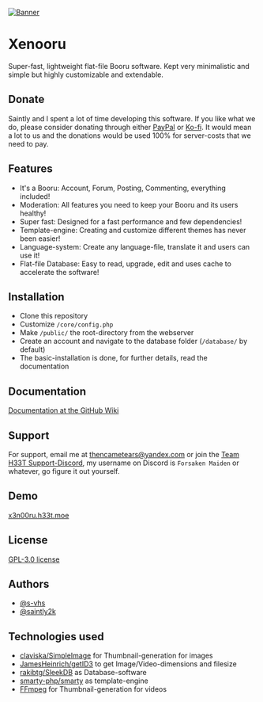 [![Banner](https://cdn.h33t.moe/images/repo_banners/xenooru.png)](https://github.com/s-vhs/xenooru)

# Xenooru

Super-fast, lightweight flat-file Booru software. Kept very minimalistic and simple but highly customizable and extendable.

## Donate

Saintly and I spent a lot of time developing this software. If you like what we do, please consider donating through either [PayPal](https://paypal.me/WOLFRAMEdev) or [Ko-fi](https://ko-fi.com/saintly). It would mean a lot to us and the donations would be used 100% for server-costs that we need to pay.

## Features

- It's a Booru: Account, Forum, Posting, Commenting, everything included!
- Moderation: All features you need to keep your Booru and its users healthy!
- Super fast: Designed for a fast performance and few dependencies!
- Template-engine: Creating and customize different themes has never been easier!
- Language-system: Create any language-file, translate it and users can use it!
- Flat-file Database: Easy to read, upgrade, edit and uses cache to accelerate the software!

## Installation

- Clone this repository
- Customize `/core/config.php`
- Make `/public/` the root-directory from the webserver
- Create an account and navigate to the database folder (`/database/` by default)
- The basic-installation is done, for further details, read the documentation

## Documentation

[Documentation at the GitHub Wiki](https://github.com/s-vhs/Xenooru/Wiki)

## Support

For support, email me at [thencametears@yandex.com](mailto:thencametears@yandex.com) or join the [Team H33T Support-Discord](https://discord.gg/uahG2fKVvg), my username on Discord is `Forsaken Maiden` or whatever, go figure it out yourself.

## Demo

[x3n00ru.h33t.moe](https://x3n00ru.h33t.moe)

## License

[GPL-3.0 license](https://github.com/s-vhs/Xenooru/blob/main/LICENSE)

## Authors

- [@s-vhs](https://www.github.com/s-vhs)
- [@saintly2k](https://www.github.com/saintly2k)

## Technologies used

- [claviska/SimpleImage](https://github.com/claviska/SimpleImage) for Thumbnail-generation for images
- [JamesHeinrich/getID3](https://github.com/JamesHeinrich/getID3) to get Image/Video-dimensions and filesize
- [rakibtg/SleekDB](https://github.com/rakibtg/SleekDB) as Database-software
- [smarty-php/smarty](https://github.com/smarty-php/smarty) as template-engine
- [FFmpeg](https://ffmpeg.org) for Thumbnail-generation for videos